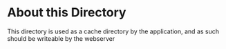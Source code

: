 About this Directory
====================

This directory is used as a cache directory by the application,
and as such should be writeable by the webserver